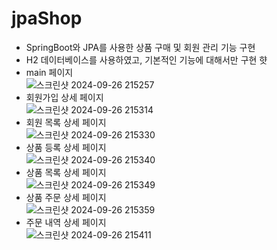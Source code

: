 # jpaShop
* SpringBoot와 JPA를 사용한 상품 구매 및 회원 관리 기능 구현  
* H2 데이터베이스를 사용하였고, 기본적인 기능에 대해서만 구현 
햣
* main 페이지  
  ![스크린샷 2024-09-26 215257](https://github.com/user-attachments/assets/89021f03-e9e1-4c7a-9e3b-577150e8f286)
* 회원가입 상세 페이지  
  ![스크린샷 2024-09-26 215314](https://github.com/user-attachments/assets/703fa47b-4247-42e5-8081-d205ab43831d)
* 회원 목록 상세 페이지  
  ![스크린샷 2024-09-26 215330](https://github.com/user-attachments/assets/3361c590-cbeb-46cd-b1eb-0b45f6e36144)
* 상품 등록 상세 페이지  
  ![스크린샷 2024-09-26 215340](https://github.com/user-attachments/assets/3e1b5718-0246-4c8e-b350-df32328c1645)
* 상품 목록 상세 페이지  
  ![스크린샷 2024-09-26 215349](https://github.com/user-attachments/assets/2341532a-401c-4b12-92e9-057db3f1057d)
* 상품 주문 상세 페이지   
  ![스크린샷 2024-09-26 215359](https://github.com/user-attachments/assets/dfc71217-ee82-4aca-9c0b-9bad7146f521)
* 주문 내역 상세 페이지    
  ![스크린샷 2024-09-26 215411](https://github.com/user-attachments/assets/e5a7f528-9840-49c1-adf2-27c36c287141)